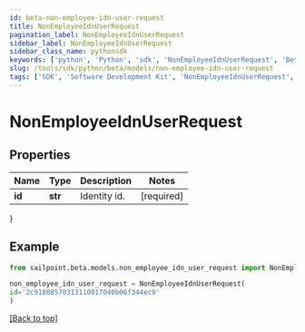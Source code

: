 ```yaml
---
id: beta-non-employee-idn-user-request
title: NonEmployeeIdnUserRequest
pagination_label: NonEmployeeIdnUserRequest
sidebar_label: NonEmployeeIdnUserRequest
sidebar_class_name: pythonsdk
keywords: ['python', 'Python', 'sdk', 'NonEmployeeIdnUserRequest', 'BetaNonEmployeeIdnUserRequest'] 
slug: /tools/sdk/python/beta/models/non-employee-idn-user-request
tags: ['SDK', 'Software Development Kit', 'NonEmployeeIdnUserRequest', 'BetaNonEmployeeIdnUserRequest']
---
```


# NonEmployeeIdnUserRequest


## Properties

Name | Type | Description | Notes
------------ | ------------- | ------------- | -------------
**id** | **str** | Identity id. | [required]
}

## Example

```python
from sailpoint.beta.models.non_employee_idn_user_request import NonEmployeeIdnUserRequest

non_employee_idn_user_request = NonEmployeeIdnUserRequest(
id='2c91808570313110017040b06f344ec9'
)

```
[[Back to top]](#) 

